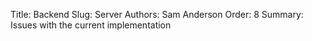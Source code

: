 Title: Backend
Slug: Server
Authors: Sam Anderson
Order: 8
Summary: Issues with the current implementation